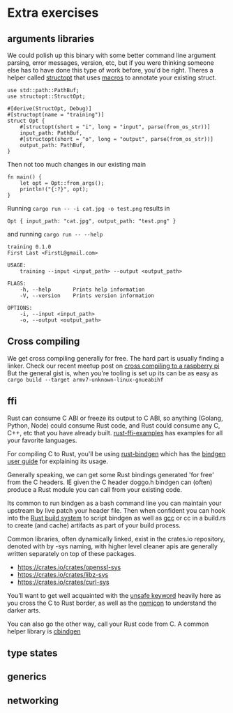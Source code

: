 # Extra exercises

## arguments libraries
We could polish up this binary with some better command line argument parsing, error messages, version, etc, but if you were thinking someone else has to have done this type of work before, you'd be right. Theres a helper called [structopt](https://crates.io/crates/structopt) that uses [macros](https://doc.rust-lang.org/stable/book/ch19-06-macros.html) to annotate your existing struct. 
```rust,ignore,no_run
use std::path::PathBuf;
use structopt::StructOpt;

#[derive(StructOpt, Debug)]
#[structopt(name = "training")]
struct Opt {
    #[structopt(short = "i", long = "input", parse(from_os_str))]
    input_path: PathBuf,
    #[structopt(short = "o", long = "output", parse(from_os_str))]
    output_path: PathBuf,
}
```
Then not too much changes in our existing main
```rust,ignore,no_run
fn main() {
    let opt = Opt::from_args();
    println!("{:?}", opt);
}
```
Running `cargo run -- -i cat.jpg -o test.png` results in
```text
Opt { input_path: "cat.jpg", output_path: "test.png" }
```
and running `cargo run -- --help`
```text
training 0.1.0
First Last <FirstL@gmail.com>

USAGE:
    training --input <input_path> --output <output_path>

FLAGS:
    -h, --help       Prints help information
    -V, --version    Prints version information

OPTIONS:
    -i, --input <input_path>      
    -o, --output <output_path>    
```

## Cross compiling
We get cross compiling generally for free. The hard part is usually finding a linker. Check our recent meetup post on [cross compiling to a raspberry pi](https://rust.azdevs.org/2019-07-24/) But the general gist is, when you're tooling is set up its can be as easy as `cargo build --target armv7-unknown-linux-gnueabihf`

## ffi
Rust can consume C ABI or freeze its output to C ABI, so anything (Golang, Python, Node) could consume Rust code, and Rust could consume any C, C++, etc that you have already built. [rust-ffi-examples](https://github.com/alexcrichton/rust-ffi-examples) has examples for all your favorite languages.

For compiling C to Rust, you'll be using [rust-bindgen](https://github.com/rust-lang/rust-bindgen) which has the [bindgen user guide](https://rust-lang.github.io/rust-bindgen/introduction.html) for explaining its usage.

Generally speaking, we can get some Rust bindings generated 'for free' from the C headers. IE given the C header doggo.h bindgen can (often) produce a Rust module you can call from your existing code.

Its common to run bindgen as a bash command line you can maintain your upstream by live patch your header file. Then when confident you can hook into the [Rust build system](https://doc.rust-lang.org/cargo/reference/build-scripts.html) to script bindgen as well as [gcc](https://crates.io/crates/cc) or cc in a build.rs to create (and cache) artifacts as part of your build process.

Common libraries, often dynamically linked, exist in the crates.io repository, denoted with by -sys naming, with higher level cleaner apis are generally written separately on top of these packages.
* https://crates.io/crates/openssl-sys
* https://crates.io/crates/libz-sys
* https://crates.io/crates/curl-sys

You’ll want to get well acquainted with the [unsafe keyword](https://doc.rust-lang.org/book/ch19-01-unsafe-rust.html) heavily here as you cross the C to Rust border, as well as the [nomicon](https://doc.rust-lang.org/nomicon/ffi.html) to understand the darker arts.

You can also go the other way, call your Rust code from C. A common helper library is [cbindgen](https://github.com/eqrion/cbindgen)

## type states

## generics

## networking


